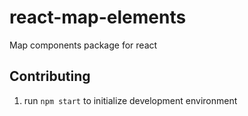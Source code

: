 # react-map-elements

Map components package for react

## Contributing

1. run `npm start` to initialize development environment